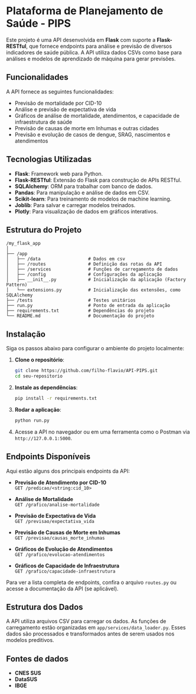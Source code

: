 # Plataforma de Planejamento de Saúde - PIPS

Este projeto é uma API desenvolvida em **Flask** com suporte a **Flask-RESTful**, que fornece endpoints para análise e previsão de diversos indicadores de saúde pública. A API utiliza dados CSVs como base para análises e modelos de aprendizado de máquina para gerar previsões.

## Funcionalidades

A API fornece as seguintes funcionalidades:
- Previsão de mortalidade por CID-10
- Análise e previsão de expectativa de vida
- Gráficos de análise de mortalidade, atendimentos, e capacidade de infraestrutura de saúde
- Previsão de causas de morte em Inhumas e outras cidades
- Previsão e evolução de casos de dengue, SRAG, nascimentos e atendimentos

## Tecnologias Utilizadas

- **Flask**: Framework web para Python.
- **Flask-RESTful**: Extensão do Flask para construção de APIs RESTful.
- **SQLAlchemy**: ORM para trabalhar com banco de dados.
- **Pandas**: Para manipulação e análise de dados em CSV.
- **Scikit-learn**: Para treinamento de modelos de machine learning.
- **Joblib**: Para salvar e carregar modelos treinados.
- **Plotly**: Para visualização de dados em gráficos interativos.

## Estrutura do Projeto

```
/my_flask_app
│
├── /app
│   ├── /data                  # Dados em csv
│   ├── /routes                # Definição das rotas da API
│   ├── /services              # Funções de carregamento de dados
│   ├── /config                # Configurações da aplicação
│   ├── __init__.py            # Inicialização da aplicação (Factory Pattern)
│   └── extensions.py          # Inicialização das extensões, como SQLAlchemy
├── /tests                     # Testes unitários
├── run.py                     # Ponto de entrada da aplicação
├── requirements.txt           # Dependências do projeto
└── README.md                  # Documentação do projeto
```

## Instalação

Siga os passos abaixo para configurar o ambiente do projeto localmente:

1. **Clone o repositório**:
   ```bash
   git clone https://github.com/filho-flavio/API-PIPS.git
   cd seu-repositorio
   ```

2. **Instale as dependências**:
   ```bash
   pip install -r requirements.txt
   ```

3. **Rodar a aplicação**:
   ```bash
   python run.py
   ```

4. Acesse a API no navegador ou em uma ferramenta como o Postman via `http://127.0.0.1:5000`.

## Endpoints Disponíveis

Aqui estão alguns dos principais endpoints da API:

- **Previsão de Atendimento por CID-10**  
  `GET /predicao/<string:cid_10>`
  
- **Análise de Mortalidade**  
  `GET /grafico/analise-mortalidade`

- **Previsão de Expectativa de Vida**  
  `GET /previsao/expectativa_vida`

- **Previsão de Causas de Morte em Inhumas**  
  `GET /previsao/causas_morte_inhumas`

- **Gráficos de Evolução de Atendimentos**  
  `GET /grafico/evolucao-atendimentos`

- **Gráficos de Capacidade de Infraestrutura**  
  `GET /grafico/capacidade-infraestrutura`

Para ver a lista completa de endpoints, confira o arquivo `routes.py` ou acesse a documentação da API (se aplicável).

## Estrutura dos Dados

A API utiliza arquivos CSV para carregar os dados. As funções de carregamento estão organizadas em `app/services/data_loader.py`. Esses dados são processados e transformados antes de serem usados nos modelos preditivos.

## Fontes de dados
- **CNES SUS**
- **DataSUS**
- **IBGE**
